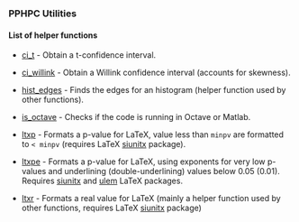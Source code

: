 ### PPHPC Utilities

#### List of helper functions

* [ci_t](ci_t.m) - Obtain a t-confidence interval.

* [ci_willink](ci_willink.m) - Obtain a Willink confidence interval (accounts 
for skewness).

* [hist_edges](hist_edges.m) - Finds the edges for an histogram (helper 
function used by other functions).

* [is_octave](is_octave.m) - Checks if the code is running in Octave or
Matlab.

* [ltxp](ltxp.m) - Formats a p-value for LaTeX, value less than `minpv` are 
formatted to `< minpv` (requires LaTeX [siunitx] package).

* [ltxpe](ltxpe.m) - Formats a p-value for LaTeX, using exponents for very low 
p-values and underlining (double-underlining) values below 0.05 (0.01). Requires
[siunitx] and [ulem] LaTeX packages.

* [ltxr](ltxr.m) - Formats a real value for LaTeX (mainly a helper function used
by other functions, requires LaTeX [siunitx] package)


[siunitx]: https://www.ctan.org/pkg/siunitx
[ulem]: https://www.ctan.org/pkg/ulem
